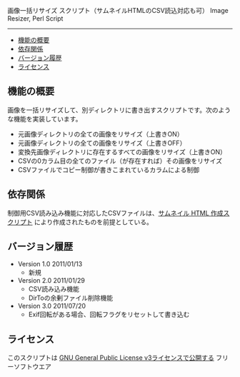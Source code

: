 画像一括リサイズ スクリプト（サムネイルHTMLのCSV読込対応も可）
Image Resizer, Perl Script

---

- [機能の概要](#機能の概要)
- [依存関係](#依存関係)
- [バージョン履歴](#バージョン履歴)
- [ライセンス](#ライセンス)

## 機能の概要

画像を一括リサイズして、別ディレクトリに書き出すスクリプトです。次のような機能を実装しています。

- 元画像ディレクトリの全ての画像をリサイズ（上書きON）
- 元画像ディレクトリの全ての画像をリサイズ（上書きOFF）
- 変換先画像ディレクトリに存在するすべての画像をリサイズ（上書きON）
- CSVの0カラム目の全てのファイル（が存在すれば）その画像をリサイズ
- CSVファイルでコピー制御が書きこまれているカラムによる制御

## 依存関係

制御用CSV読み込み機能に対応したCSVファイルは、[サムネイル HTML 作成スクリプト](../thumbnail-html/README.md) により作成されたものを前提としている。

## バージョン履歴

- Version 1.0 2011/01/13
    - 新規
- Version 2.0 2011/01/29
    - CSV読み込み機能
    - DirToの余剰ファイル削除機能
- Version 3.0 2011/07/20
    - Exif回転がある場合、回転フラグをリセットして書き込む

## ライセンス

このスクリプトは [GNU General Public License v3ライセンスで公開する](https://gpl.mhatta.org/gpl.ja.html) フリーソフトウエア


